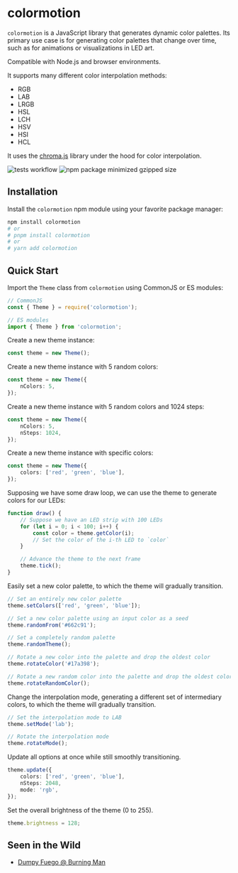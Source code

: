 # colormotion

`colormotion` is a JavaScript library that generates dynamic color palettes.
Its primary use case is for generating color palettes that change over time,
such as for animations or visualizations in LED art.

Compatible with Node.js and browser environments.

It supports many different color interpolation methods:

- RGB
- LAB
- LRGB
- HSL
- LCH
- HSV
- HSI
- HCL

It uses the [chroma.js](https://gka.github.io/chroma.js/) library under the hood for color interpolation.

![tests workflow](https://github.com/neeler/colormotion/actions/workflows/tests.yml/badge.svg)
![npm package minimized gzipped size](https://img.shields.io/bundlejs/size/colormotion)

## Installation

Install the `colormotion` npm module using your favorite package manager:

```bash
npm install colormotion
# or
# pnpm install colormotion
# or
# yarn add colormotion
```

## Quick Start

Import the `Theme` class from `colormotion` using CommonJS or ES modules:

```typescript
// CommonJS
const { Theme } = require('colormotion');

// ES modules
import { Theme } from 'colormotion';
```

Create a new theme instance:

```typescript
const theme = new Theme();
```

Create a new theme instance with 5 random colors:

```typescript
const theme = new Theme({
    nColors: 5,
});
```

Create a new theme instance with 5 random colors and 1024 steps:

```typescript
const theme = new Theme({
    nColors: 5,
    nSteps: 1024,
});
```

Create a new theme instance with specific colors:

```typescript
const theme = new Theme({
    colors: ['red', 'green', 'blue'],
});
```

Supposing we have some draw loop, we can use the theme to generate colors for our LEDs:

```typescript
function draw() {
    // Suppose we have an LED strip with 100 LEDs
    for (let i = 0; i < 100; i++) {
        const color = theme.getColor(i);
        // Set the color of the i-th LED to `color`
    }

    // Advance the theme to the next frame
    theme.tick();
}
```

Easily set a new color palette, to which the theme will gradually transition.

```typescript
// Set an entirely new color palette
theme.setColors(['red', 'green', 'blue']);

// Set a new color palette using an input color as a seed
theme.randomFrom('#662c91');

// Set a completely random palette
theme.randomTheme();

// Rotate a new color into the palette and drop the oldest color
theme.rotateColor('#17a398');

// Rotate a new random color into the palette and drop the oldest color
theme.rotateRandomColor();
```

Change the interpolation mode, generating a different set of intermediary colors,
to which the theme will gradually transition.

```typescript
// Set the interpolation mode to LAB
theme.setMode('lab');

// Rotate the interpolation mode
theme.rotateMode();
```

Update all options at once while still smoothly transitioning.

```typescript
theme.update({
    colors: ['red', 'green', 'blue'],
    nSteps: 2048,
    mode: 'rgb',
});
```

Set the overall brightness of the theme (0 to 255).

```typescript
theme.brightness = 128;
```

## Seen in the Wild

- [Dumpy Fuego @ Burning Man](https://www.dumpster.life/)
